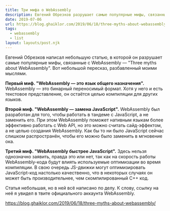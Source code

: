 ```yaml
---
title: Три мифа о WebAssembly
description: Евгений Обрезков разрушает самые популярные мифы, связанные с WebAssembly
date: 2019-07-06
url: https://blog.ghaiklor.com/2019/06/18/three-myths-about-webassembly/
tags:
  - webassembly
  - list
layout: layouts/post.njk
---
```

Евгений Обрезков написал небольшую статью, в которой он разрушает самые популярные мифы, связанные с WebAssembly — "Three myths about WebAssembly". Вот небольшой пересказ, разбавленный моими мыслями. 

**Первый миф. "WebAssembly — это язык общего назначения".** WebAssembly — это бинарный переносимый формат. Хотя у него и есть текстовое представление, он остаётся целью компиляции для других языков.

**Второй миф. "WebAssembly — замена JavaScript".** WebAssembly был разработан для того, чтобы работать в тандеме с JavaScript, а не заменить его. При этом WebAssembly поможет нативным языкам более эффективно работать с Web API, но это можно считать сайд-эффектом, а не целью создания WebAssembly. Как бы то ни было JavaScript сейчас слишком распространён, чтобы его можно было заменить в мгновение ока.

**Третий миф. "WebAssembly быстрее JavaScript".** Здесь нельзя однозначно заявить, правда это или нет, так как на скорость работы WebAssembly-кода будут влиять используемые оптимизации во время компиляции. В свою очередь JS-движки могут оптимизировать JavaScript-код настолько качественно, что в некоторых случаях он может быть производительнее, чем скомпилированный C++ код.

Статья небольшая, но в ней всё написано по делу. К слову, ссылку на неё я увидел в твите официального аккаунта WebAssembly.

https://blog.ghaiklor.com/2019/06/18/three-myths-about-webassembly/

